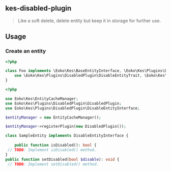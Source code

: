 kes-disabled-plugin
-------------------

> Like a soft delete, delete entity but keep it in storage for further use.

## Usage

### Create an entity

```php
<?php

class Foo implements \Eoko\Kes\BaseEntityInterface, \Eoko\Kes\Plugins\DisabledPlugin\DisableEntityInterface {
    use \Eoko\Kes\Plugins\DisabledPlugin\DisableEntityTrait, \Eoko\Kes\BaseEntityTrait;
}
```

```php
<?php

use Eoko\Kes\EntityCacheManager;
use Eoko\Kes\Plugins\DisabledPlugin\DisabledPlugin;
use Eoko\Kes\Plugins\DisabledPlugin\DisableEntityInterface;

$entityManager = new EntityCacheManager();

$entityManager->registerPlugin(new DisabledPlugin());

class SampleEntity implements DisableEntityInterface {
    
    public function isDisabled(): bool {
 // TODO: Implement isDisabled() method.
}
public function setDisabled(bool $disable): void {
 // TODO: Implement setDisabled() method.

```
